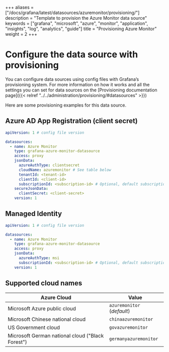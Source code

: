 +++
aliases = ["/docs/grafana/latest/datasources/azuremonitor/provisioning/"]
description = "Template to provision the Azure Monitor data source"
keywords = ["grafana", "microsoft", "azure", "monitor", "application", "insights", "log", "analytics", "guide"]
title = "Provisioning Azure Monitor"
weight = 2
+++

# Configure the data source with provisioning

You can configure data sources using config files with Grafana’s provisioning system. For more information on how it works and all the settings you can set for data sources on the [Provisioning documentation page]({{< relref "../../administration/provisioning/#datasources" >}})

Here are some provisioning examples for this data source.

## Azure AD App Registration (client secret)

```yaml
apiVersion: 1 # config file version

datasources:
  - name: Azure Monitor
    type: grafana-azure-monitor-datasource
    access: proxy
    jsonData:
      azureAuthType: clientsecret
      cloudName: azuremonitor # See table below
      tenantId: <tenant-id>
      clientId: <client-id>
      subscriptionId: <subscription-id> # Optional, default subscription
    secureJsonData:
      clientSecret: <client-secret>
    version: 1
```

## Managed Identity

```yaml
apiVersion: 1 # config file version

datasources:
  - name: Azure Monitor
    type: grafana-azure-monitor-datasource
    access: proxy
    jsonData:
      azureAuthType: msi
      subscriptionId: <subscription-id> # Optional, default subscription
    version: 1
```

## Supported cloud names

| Azure Cloud                                      | Value                      |
| ------------------------------------------------ | -------------------------- |
| Microsoft Azure public cloud                     | `azuremonitor` (_default_) |
| Microsoft Chinese national cloud                 | `chinaazuremonitor`        |
| US Government cloud                              | `govazuremonitor`          |
| Microsoft German national cloud ("Black Forest") | `germanyazuremonitor`      |
